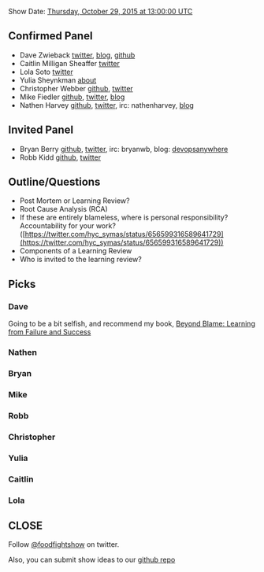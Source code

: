 Show Date:  [Thursday, October 29, 2015 at 13:00:00 UTC](http://everytimezone.com/#2015-10-29,60,cn3)

Confirmed Panel<a name="panel"></a>
-----
* Dave Zwieback [twitter](https://twitter.com/mindweather), [blog](http://mindweather.com/), [github](https://github.com/mindweather)
* Caitlin Milligan Sheaffer [twitter](https://twitter.com/itscaitlin)
* Lola Soto [twitter](https://twitter.com/lolasoto)
* Yulia Sheynkman [about](https://about.me/yulias)
* Christopher Webber [github](https://github.com/cwebberops), [twitter](https://twitter.com/cwebber)
* Mike Fiedler [github](http://github.com/miketheman), [twitter](http://twitter.com/mikefiedler), [blog](http://www.miketheman.net)
* Nathen Harvey [github](http://github.com/nathenharvey), [twitter](http://twitter.com/nathenharvey), irc: nathenharvey, [blog](http://nathenharvey.com)

Invited Panel
-----

* Bryan Berry [github](http://github.com/bryanwb), [twitter](http://twitter.com/bryanwb), irc: bryanwb, blog: [devopsanywhere](http://devopsanywhere.blogspot.com)
* Robb Kidd [github](https://github.com/robbkidd), [twitter](https://twitter.com/robbkidd)


Outline/Questions
-----------------
* Post Mortem or Learning Review?
* Root Cause Analysis (RCA)
* If these are entirely blameless, where is personal responsibility? Accountability for your work? ([https://twitter.com/hyc_symas/status/656599316589641729](https://twitter.com/hyc_symas/status/656599316589641729))
* Components of a Learning Review
* Who is invited to the learning review?


Picks<a name="picks"></a>
-----

### Dave
Going to be a bit selfish, and recommend my book, [Beyond Blame: Learning from Failure and Success](http://bit.ly/beyondblame)

### Nathen

### Bryan

### Mike

### Robb

### Christopher

### Yulia

### Caitlin

### Lola


CLOSE
-----

Follow [@foodfightshow](http://twitter.com/foodfightshow) on twitter.

Also, you can submit show ideas to our [github repo](https://github.com/foodfight/showz)

